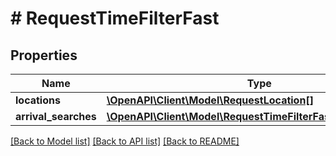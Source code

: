 # # RequestTimeFilterFast

## Properties

Name | Type | Description | Notes
------------ | ------------- | ------------- | -------------
**locations** | [**\OpenAPI\Client\Model\RequestLocation[]**](RequestLocation.md) |  | 
**arrival_searches** | [**\OpenAPI\Client\Model\RequestTimeFilterFastArrivalSearches**](RequestTimeFilterFastArrivalSearches.md) |  | 

[[Back to Model list]](../../README.md#documentation-for-models) [[Back to API list]](../../README.md#documentation-for-api-endpoints) [[Back to README]](../../README.md)


